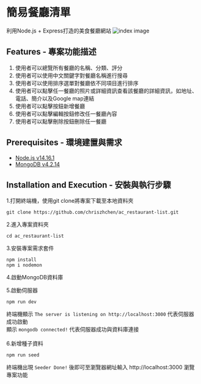 # 簡易餐廳清單
利用Node.js + Express打造的美食餐廳網站
![index image](https://github.com/chriszychen/ac_restaurant-list/blob/main/index.PNG)
## Features - 專案功能描述
1. 使用者可以總覽所有餐廳的名稱、分類、評分
2. 使用者可以使用中文關鍵字對餐廳名稱進行搜尋
3. 使用者可以使用排序選單對餐廳依不同項目進行排序
4. 使用者可以點擊任一餐廳的照片或詳細資訊查看該餐廳的詳細資訊，如地址、電話、簡介以及Google map連結
5. 使用者可以點擊按鈕新增餐廳
6. 使用者可以點擊編輯按鈕修改任一餐廳內容
7. 使用者可以點擊刪除按鈕刪除任一餐廳

## Prerequisites - 環境建置與需求

* [Node.js v14.16.1](https://nodejs.org/en/)
* [MongoDB v4.2.14](https://www.mongodb.com/try/download/community)

## Installation and Execution - 安裝與執行步驟
1.打開終端機，使用git clone將專案下載至本地資料夾
```
git clone https://github.com/chriszhchen/ac_restaurant-list.git
```

2.進入專案資料夾
```
cd ac_restaurant-list
```

3.安裝專案需求套件
```
npm install 
npm i nodemon
```

4.啟動MongoDB資料庫<br/>

5.啟動伺服器
```
npm run dev
```

終端機顯示 ```The server is listening on http://localhost:3000``` 代表伺服器成功啟動<br/>
顯示 ```mongodb connected!``` 代表伺服器成功與資料庫連接 <br/>
<br/>
6.新增種子資料
```
npm run seed
```
終端機出現 ```Seeder Done!``` 後即可至瀏覽器網址輸入 http://localhost:3000 瀏覽專案功能
